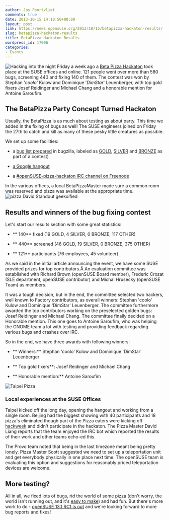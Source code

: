 ```yaml
---
author: Jos Poortvliet
comments: true
date: 2013-10-15 14:10:50+00:00
layout: post
link: https://news.opensuse.org/2013/10/15/betapizza-hackaton-results/
slug: betapizza-hackaton-results
title: BetaPizza Hackaton Results
wordpress_id: 17006
categories:
- Events
---
```


![Hacking into the night](//news.opensuse.org/wp-content/uploads/2013/01/P1270681.jpg)
Friday a week ago a [Beta Pizza Hackaton](https://news.opensuse.org/2013/09/25/beta-pizza-hackaton-starting-friday/) took place at the SUSE offices and online. 121 people went over more than 580 bugs, screening 440 and fixing 140 of them. The contest was won by Stephan '_coolo'_ Kulow and Dominique '_DimStar_' Leuenberger, with top gold fixers Josef Reidinger and Michael Chang and a honorable mention for Antoine Saroufim.<!-- more -->



## The BetaPizza Party Concept Turned Hackaton


Usually, the BetaPizza is as much about testing as about party. This time we added in the fixing of bugs as well! The SUSE engineers joined on Friday the 27th to catch and kill as many of these pesky little creatures as possible.

We set up some facilities:



	
  * a [bug list prepared](https://bugzilla.novell.com/buglist.cgi?query_format=advanced&bug_status=UNCONFIRMED&bug_status=NEW&bug_status=ASSIGNED&bug_status=NEEDINFO&bug_status=REOPENED&bug_status=VERIFIED&resolution=---&product=openSUSE%2012.3&product=openSUSE%20Factory) in bugzilla, labeled as [GOLD](https://bugzilla.novell.com/buglist.cgi?field0-0-0=status_whiteboard&type0-0-0=substring&value0-0-0=GOLD), [SILVER](https://bugzilla.novell.com/buglist.cgi?field0-0-0=status_whiteboard&type0-0-0=substring&value0-0-0=SILVER) and [BRONZE](https://bugzilla.novell.com/buglist.cgi?field0-0-0=status_whiteboard&type0-0-0=substring&value0-0-0=BRONZE) as part of a contest)

	
  * [a Google hangout](https://plus.google.com/events/csnu5vk431s6b2292dbi911vumc)

	
  * a [#openSUSE-pizza-hackaton IRC channel on Freenode](irc://freenode.net/#openSUSE-pizza-hackaton)


In the various offices, a local BetaPizzaMaster made sure a common room was reserved and pizza was available at the appropriate time.
![pizza David Standout geekoified](//news.opensuse.org/wp-content/uploads/2013/09/pizza-David-Standout-geekoified.png)


## Results and winners of the bug fixing contest


Let's start our results section with some great statistics:



	
  * ** 140** fixed (19 GOLD, 4 SILVER, 0 BRONZE, 117 OTHER)

	
  * ** 440** screened (46 GOLD, 19 SILVER, 0 BRONZE, 375 OTHER)

	
  * ** 121** participants (76 employees, 45 volunteer)


As we said in the initial article announcing the event, we have some SUSE provided prizes for top contributors.Â An evaluation committee was established with Richard Brown (openSUSE Board member), Frederic Crozat (SLE department, openSUSE contributor) and Michal Hrusecky (openSUSE Team) as members.

It was a tough decision, but in the end, the committee selected two hackers, well known to Factory contributors, as overall winners: Stephan 'coolo' Kulow and Dominique 'DimStar' Leuenberger. The committee furthermore awarded the top contributors working on the preselected golden bugs: Josef Reidinger and Michael Chang. The committee finally decided on a Honorable mention. This one goes to Antoine Saroufim, who was helping the GNOME team a lot with testing and providing feedback regarding various bugs and crashes over IRC.

So in the end, we have three awards with following winners:

	
  * ** Winners:** Stephan 'coolo' Kulow and Dominique 'DimStar' Leuenberger

	
  * ** Top gold fixers**: Josef Reidinger and Michael Chang

	
  * ** Honorable mention:** Antoine Saroufim


![Taipei Pizza](//news.opensuse.org/wp-content/uploads/2013/10/Taipei-Pizza.jpeg)


### Local experiences at the SUSE Offices


Taipei kicked off the long day, opening the hangout and working from a single room. Beijing had the biggest showing with 40 participants and 18 pizza's eliminated though part of the Pizza eaters were kicking off [hackweek](http://hackweek.suse.com) and didn't participate in the hackaton. The Pizza Master David Liang reports that the team enjoyed the IRC bot which reported the results of their work and other teams echo-ed this.

The Provo team noted that being in the last timezone meant being pretty lonely. Pizza Master Scott suggested we need to set up a teleportation unit and get everybody physically in one place next time. The openSUSE team is evaluating this option and suggestions for reasonably priced teleportation devices are welcome.


## More testing?


All in all, we fixed lots of bugs, rid the world of some pizza (don't worry, the world isn't running out, and it's [easy to make](https://news.opensuse.org/2011/09/30/opensuse-pizza-parties-the-geeko-way/)) and had fun. But there's more work to do - [openSUSE 13.1 RC1 is out](https://news.opensuse.org/2013/10/11/opensuse-13-1-rc-1-available-time-to-test/) and we're looking forward to more bug reports and fixes!
